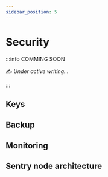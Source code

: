```yaml
---
sidebar_position: 5
---
```


# Security

:::info COMMING SOON

✍️ _Under active writing..._

:::

## Keys

## Backup

## Monitoring

## Sentry node architecture
